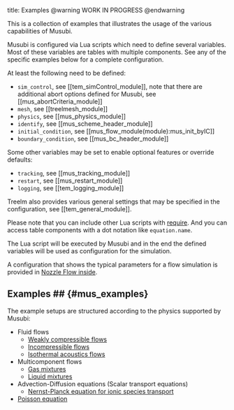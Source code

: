 title: Examples
@warning WORK IN PROGRESS @endwarning

This is a collection of examples that illustrates the usage of the various
capabilities of Musubi.

Musubi is configured via Lua scripts which need to define several variables.
Most of these variables are tables with multiple components. See any of the
specific examples below for a complete configuration.

At least the following need to be defined:

* `sim_control`, see [[tem_simControl_module]], note that there are additional
                 abort options defined for Musubi,
                 see [[mus_abortCriteria_module]]
* `mesh`, see [[treelmesh_module]]
* `physics`, see [[mus_physics_module]]
* `identify`, see [[mus_scheme_header_module]]
* `initial_condition`, see [[mus_flow_module(module):mus_init_byIC]]
* `boundary_condition`, see [[mus_bc_header_module]]

Some other variables may be set to enable optional features or override
defaults:

* `tracking`, see [[mus_tracking_module]]
* `restart`, see [[mus_restart_module]]
* `logging`, see [[tem_logging_module]]

Treelm also provides various general settings that may be specified in the
configuration, see [[tem_general_module]].

Please note that you can include other Lua scripts with
[require](https://www.lua.org/pil/8.1.html).
And you can access table components with a dot notation like `equation.name`.

The Lua script will be executed by Musubi and in the end the defined variables
will be used as configuration for the simulation.

A configuration that shows the typical parameters for a flow simulation is
provided in [Nozzle Flow inside](fluid/application/Nozzle/NOZ_FlowInside).

## Examples ##  {#mus_examples}

The example setups are structured according to the physics supported by Musubi:

- Fluid flows
    - [Weakly compressible flows](fluid/index.html)
    - [Incompressible flows](fluid_incompressible/index.html)
    - [Isothermal acoustics flows](isothermal_acoustics/index.html)
- Multicomponent flows
    - [Gas mixtures](multispecies_gas/index.html)
    - [Liquid mixtures](multispecies_liquid/index.html)
- Advection-Diffusion equations (Scalar transport equations)
    - [Nernst-Planck equation for ionic species transport](nernst_planck/index.html)
- [Poisson equation](poisson/index.html)
